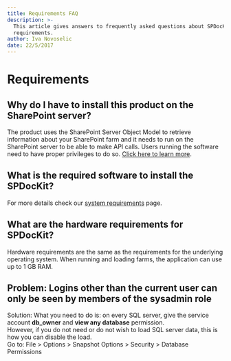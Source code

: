 ```yaml
---
title: Requirements FAQ
description: >-
  This article gives answers to frequently asked questions about SPDocKit
  requirements.
author: Iva Novoselic
date: 22/5/2017
---
```


# Requirements

## Why do I have to install this product on the SharePoint server?

The product uses the SharePoint Server Object Model to retrieve information about your SharePoint farm and it needs to run on the SharePoint server to be able to make API calls. Users running the software need to have proper privileges to do so. [Click here to learn more](../requirements/user-permissions-requirements.md).

## What is the required software to install the SPDocKit?

For more details check our [system requirements](../requirements/system-requirements.md) page.

## What are the hardware requirements for SPDocKit?

Hardware requirements are the same as the requirements for the underlying operating system. When running and loading farms, the application can use up to 1 GB RAM.

## Problem: Logins other than the current user can only be seen by members of the sysadmin role

Solution: What you need to do is: on every SQL server, give the service account **db\_owner** and **view any database** permission.  
However, if you do not need or do not wish to load SQL server data, this is how you can disable the load.  
Go to: File &gt; Options &gt; Snapshot Options &gt; Security &gt; Database Permissions

